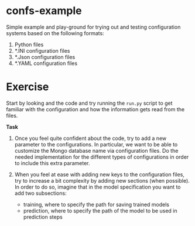 # confs-example

Simple example and play-ground for trying out and testing configuration systems based on
the following formats:

1. Python files
2. *.INI configuration files
3. *.Json configuration files
4. *.YAML configuration files

Exercise
========

Start by looking and the code and try running the `run.py` script to get 
familiar with the configuration and how the information gets read from the files. 

**Task**

1. Once you feel quite confident about the code, try to add a new parameter to the 
   configurations. In particular, we want to be able to customize the Mongo database name 
   via configuration files. Do the needed implementation for the different types of 
   configurations in order to include this extra parameter.

2. When you feel at ease with adding new keys to the configuration files, try to 
   increase a bit complexity by adding new sections (when possible). 
   In order to do so, imagine that  in the model specification you want to add two subsections: 
   - training, where to specify the path for saving trained models
   - prediction, where to specify the path of the model to be used in prediction steps
